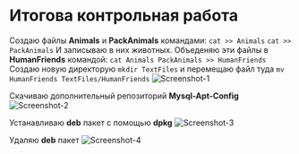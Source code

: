 # Итогова контрольная работа

Создаю файлы **Animals** и **PackAnimals** командами:
	 `cat >> Animals`
	 `cat >> PackAnimals`
	 И записываю в них животных.
Объеденяю эти файлы в **HumanFriends** командой:
	`cat Animals PackAnimals >> HumanFriends`
Создаю новую директорую `mkdir TextFiles`
и перемещаю файл туда `mv HumanFriends TextFiles/HumanFriends`
![Screenshot-1](~/ControlGB/Images/Screen1.png)

Скачиваю дополнительный репозиторий **Mysql-Apt-Config**
![Screenshot-2](~/ControlGB/Images/Screen2.png)

Устанавливаю **deb** пакет с помощью **dpkg**
![Screenshot-3](~/ControlGB/Images/Screen3.png)

Удаляю **deb** пакет 
![Screenshot-4](~/ControlGB/Images/Screen4.png)
